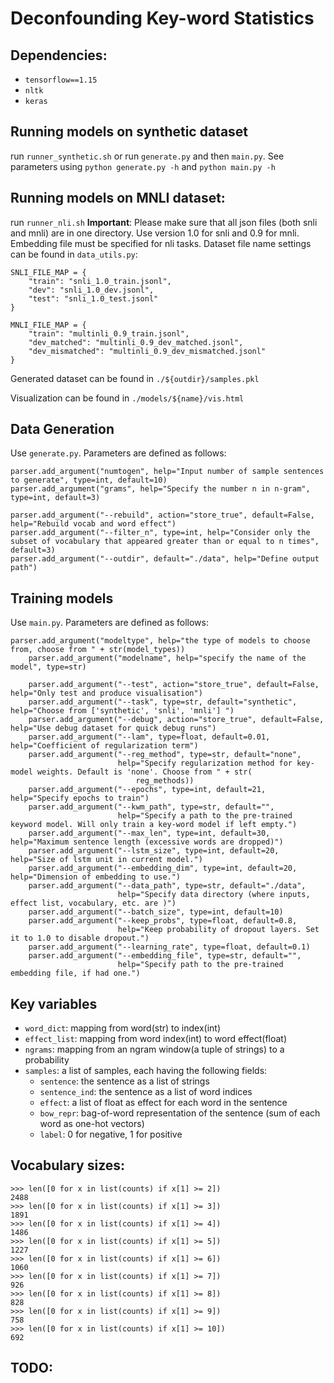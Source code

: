 # Deconfounding Key-word Statistics 

## Dependencies:
- `tensorflow==1.15`
- `nltk`
- `keras`

## Running models on synthetic dataset
run `runner_synthetic.sh` or run `generate.py` and then `main.py`.
See parameters using `python generate.py -h` and `python main.py -h`

## Running models on MNLI dataset:
run `runner_nli.sh`
**Important**: Please make sure that all json files (both snli and mnli) are in one directory. Use version 1.0 for snli
and 0.9 for mnli. Embedding file must be specified for nli tasks.
Dataset file name settings can be found in `data_utils.py`:
```
SNLI_FILE_MAP = {
    "train": "snli_1.0_train.jsonl",
    "dev": "snli_1.0_dev.jsonl",
    "test": "snli_1.0_test.jsonl"
}

MNLI_FILE_MAP = {
    "train": "multinli_0.9_train.jsonl",
    "dev_matched": "multinli_0.9_dev_matched.jsonl",
    "dev_mismatched": "multinli_0.9_dev_mismatched.jsonl"
}
```

Generated dataset can be found in `./${outdir}/samples.pkl`

Visualization can be found in `./models/${name}/vis.html`

## Data Generation
Use `generate.py`. Parameters are defined as follows:
```
parser.add_argument("numtogen", help="Input number of sample sentences to generate", type=int, default=10)
parser.add_argument("grams", help="Specify the number n in n-gram", type=int, default=3)

parser.add_argument("--rebuild", action="store_true", default=False, help="Rebuild vocab and word effect")
parser.add_argument("--filter_n", type=int, help="Consider only the subset of vocabulary that appeared greater than or equal to n times", default=3)
parser.add_argument("--outdir", default="./data", help="Define output path")
```

## Training models
Use `main.py`. Parameters are defined as follows:
```
parser.add_argument("modeltype", help="the type of models to choose from, choose from " + str(model_types))
    parser.add_argument("modelname", help="specify the name of the model", type=str)

    parser.add_argument("--test", action="store_true", default=False, help="Only test and produce visualisation")
    parser.add_argument("--task", type=str, default="synthetic", help="Choose from ['synthetic', 'snli', 'mnli'] ")
    parser.add_argument("--debug", action="store_true", default=False, help="Use debug dataset for quick debug runs")
    parser.add_argument("--lam", type=float, default=0.01, help="Coefficient of regularization term")
    parser.add_argument("--reg_method", type=str, default="none",
                        help="Specify regularization method for key-model weights. Default is 'none'. Choose from " + str(
                            reg_methods))
    parser.add_argument("--epochs", type=int, default=21, help="Specify epochs to train")
    parser.add_argument("--kwm_path", type=str, default="",
                        help="Specify a path to the pre-trained keyword model. Will only train a key-word model if left empty.")
    parser.add_argument("--max_len", type=int, default=30, help="Maximum sentence length (excessive words are dropped)")
    parser.add_argument("--lstm_size", type=int, default=20, help="Size of lstm unit in current model.")
    parser.add_argument("--embedding_dim", type=int, default=20, help="Dimension of embedding to use.")
    parser.add_argument("--data_path", type=str, default="./data",
                        help="Specify data directory (where inputs, effect list, vocabulary, etc. are )")
    parser.add_argument("--batch_size", type=int, default=10)
    parser.add_argument("--keep_probs", type=float, default=0.8,
                        help="Keep probability of dropout layers. Set it to 1.0 to disable dropout.")
    parser.add_argument("--learning_rate", type=float, default=0.1)
    parser.add_argument("--embedding_file", type=str, default="",
                        help="Specify path to the pre-trained embedding file, if had one.")
```


## Key variables
- `word_dict`: mapping from word(str) to index(int)
- `effect_list`: mapping from word index(int) to word effect(float) 
- `ngrams`: mapping from an ngram window(a tuple of strings) to a probability
- `samples`: a list of samples, each having the following fields:
    * `sentence`: the sentence as a list of strings
    * `sentence_ind`: the sentence as a list of word indices
    * `effect`: a list of float as effect for each word in the sentence
    * `bow_repr`: bag-of-word representation of the sentence (sum of each word as one-hot vectors)
    * `label`: 0 for negative, 1 for positive
  

## Vocabulary sizes:
```
>>> len([0 for x in list(counts) if x[1] >= 2])
2488
>>> len([0 for x in list(counts) if x[1] >= 3])
1891
>>> len([0 for x in list(counts) if x[1] >= 4])
1486
>>> len([0 for x in list(counts) if x[1] >= 5])
1227
>>> len([0 for x in list(counts) if x[1] >= 6])
1060
>>> len([0 for x in list(counts) if x[1] >= 7])
926
>>> len([0 for x in list(counts) if x[1] >= 8])
828
>>> len([0 for x in list(counts) if x[1] >= 9])
758
>>> len([0 for x in list(counts) if x[1] >= 10])
692
```

## TODO:


